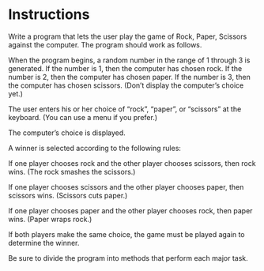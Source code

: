 # Instructions  

Write a program that lets the user play the game of Rock, Paper, Scissors against the computer. The program should work as follows.


When the program begins, a random number in the range of 1 through 3 is generated. If the number is 1, then the computer has chosen rock. If the number is 2, then the computer has chosen paper. If the number is 3, then the computer has chosen scissors. (Don’t display the computer’s choice yet.)


The user enters his or her choice of “rock”, “paper”, or “scissors” at the keyboard. (You can use a menu if you prefer.)


The computer’s choice is displayed.


A winner is selected according to the following rules:


If one player chooses rock and the other player chooses scissors, then rock wins. (The rock smashes the scissors.)


If one player chooses scissors and the other player chooses paper, then scissors wins. (Scissors cuts paper.)


If one player chooses paper and the other player chooses rock, then paper wins. (Paper wraps rock.)


If both players make the same choice, the game must be played again to determine the winner.




Be sure to divide the program into methods that perform each major task.